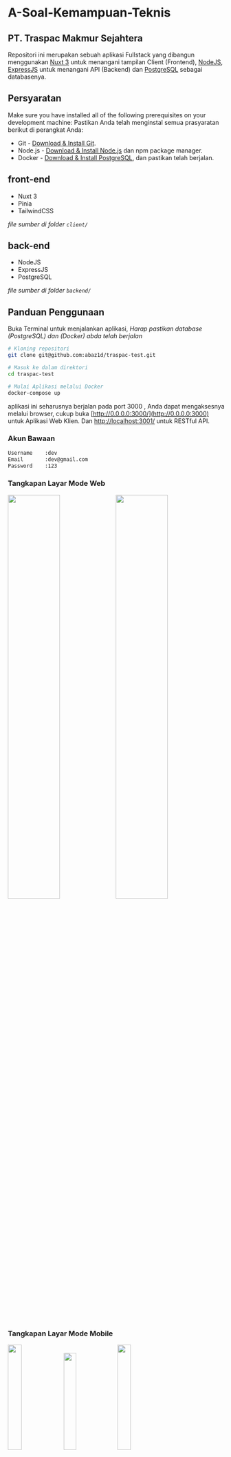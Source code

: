 # A-Soal-Kemampuan-Teknis

## PT. Traspac Makmur Sejahtera

Repositori ini merupakan sebuah aplikasi Fullstack yang dibangun menggunakan [Nuxt 3](https://nuxt.com/) untuk menangani tampilan Client (Frontend), [NodeJS](https://nodejs.org/en/), [ExpressJS](https://expressjs.com/) untuk menangani API (Backend) dan [PostgreSQL](https://www.postgresql.org/) sebagai databasenya.

## Persyaratan

Make sure you have installed all of the following prerequisites on your development machine:
Pastikan Anda telah menginstal semua prasyaratan berikut di perangkat Anda:

- Git - [Download & Install Git](https://git-scm.com/downloads).
- Node.js - [Download & Install Node.js](https://nodejs.org/en/download/) dan npm package manager.
- Docker - [Download & Install PostgreSQL](https://www.docker.com/), dan pastikan telah berjalan.

## front-end

- Nuxt 3
- Pinia
- TailwindCSS

_file sumber di folder `client/`_

## back-end

- NodeJS
- ExpressJS
- PostgreSQL

_file sumber di folder `backend/`_

## Panduan Penggunaan

Buka Terminal untuk menjalankan aplikasi,
_Harap pastikan database (PostgreSQL) dan (Docker) abda telah berjalan_

```bash
# Kloning repositori
git clone git@github.com:abaz1d/traspac-test.git

# Masuk ke dalam direktori
cd traspac-test

# Mulai Aplikasi melalui Docker
docker-compose up
```

aplikasi ini seharusnya berjalan pada port 3000 , Anda dapat mengaksesnya melalui browser, cukup buka [http://0.0.0.0:3000/](http://0.0.0.0:3000) untuk Aplikasi Web Klien. Dan
[http://localhost:3001/](http://localhost:3001/) untuk RESTful API.

### Akun Bawaan

```sh
Username    :dev
Email       :dev@gmail.com
Password    :123
```

### Tangkapan Layar Mode Web

<img src="https://github.com/abaz1d/OKK-Jateng/assets/95122515/eb340d9a-dd76-478a-a07c-7bb2c6c1ba8f" width="49%"> <img src="https://github.com/abaz1d/OKK-Jateng/assets/95122515/ee690404-8500-44dc-acdc-1cffe9310fac" width="49%">

### Tangkapan Layar Mode Mobile

<img src="https://user-images.githubusercontent.com/95122515/221474929-2fbe0669-2b17-440c-8da3-89028623c20f.png" width="25%"> <img src="https://user-images.githubusercontent.com/95122515/221474925-c7c39cab-9845-4b90-b902-57c7c4aded3a.png" width="24%"> <img src="https://user-images.githubusercontent.com/95122515/221474932-5b2beb91-db1b-473b-8186-b1589bb71f53.png" width="25%"> <img src="https://user-images.githubusercontent.com/95122515/221474935-2f79f9ac-6dbe-4442-99b4-760d4f143ae2.png" width="24%">
